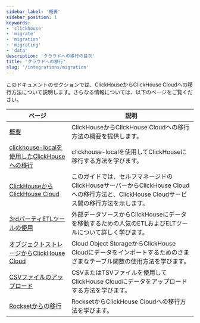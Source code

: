 ```yaml
---
sidebar_label: '概要'
sidebar_position: 1
keywords:
- 'clickhouse'
- 'migrate'
- 'migration'
- 'migrating'
- 'data'
description: 'クラウドへの移行の目次'
title: 'クラウドへの移行'
slug: '/integrations/migration'
---
```




このドキュメントのセクションでは、ClickHouseからClickHouse Cloudへの移行方法について説明します。さらなる情報については、以下のページをご覧ください。

| ページ                                                                                              | 説明                                                                                                                                                  |
|----------------------------------------------------------------------------------------------------|-------------------------------------------------------------------------------------------------------------------------------------------------------|
| [概要](/integrations/migration/overview)                                               | ClickHouseからClickHouse Cloudへの移行方法の概要を提供します。                                                                                          |
| [clickhouse-localを使用したClickHouseへの移行](/cloud/migration/clickhouse-local)        | clickhouse-localを使用してClickHouseに移行する方法を学びます。                                                                                       |                                                                                                |
| [ClickHouseからClickHouse Cloud](/cloud/migration/clickhouse-to-cloud)                     | このガイドでは、セルフマネージドのClickHouseサーバーからClickHouse Cloudへの移行方法と、ClickHouse Cloudサービス間の移行方法を示します。                   |
| [3rdパーティETLツールの使用](/cloud/migration/etl-tool-to-clickhouse)                      | 外部データソースからClickHouseにデータを移動するための人気のETLおよびELTツールについて詳しく学びます。                                                |
| [オブジェクトストレージからClickHouse Cloud](/integrations/migration/object-storage-to-clickhouse) | Cloud Object StorageからClickHouse Cloudにデータをインポートするためのさまざまなテーブル関数の使用方法を学びます。                                         |
| [CSVファイルのアップロード](/integrations/migration/upload-a-csv-file)                             | CSVまたはTSVファイルを使用してClickHouse Cloudにデータをアップロードする方法を学びます。                                                               |
| [Rocksetからの移行](/migrations/rockset)                                             | RocksetからClickHouse Cloudへの移行方法を学びます。                                                                                                   |
